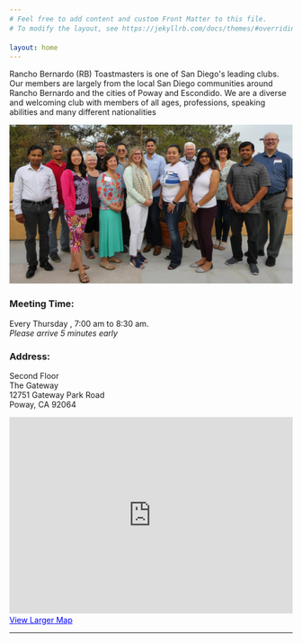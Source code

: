 ```yaml
---
# Feel free to add content and custom Front Matter to this file.
# To modify the layout, see https://jekyllrb.com/docs/themes/#overriding-theme-defaults

layout: home
---
```


Rancho Bernardo (RB) Toastmasters is one of San Diego's leading clubs. Our members are largely from the local San Diego communities around Rancho Bernardo and the cities of Poway and Escondido. We are a diverse and welcoming club with members of all ages, professions, speaking abilities and many different nationalities

<img src="static/members.jpg" />

### Meeting Time:

Every Thursday , 7:00 am to 8:30 am.<br/>
_Please arrive 5 minutes early_

### Address:

Second Floor<br/>
The Gateway<br/>
12751 Gateway Park Road<br/>
Poway, CA 92064<br/>

<iframe frameborder="0" height="350" marginheight="0" marginwidth="0" scrolling="no" src="https://maps.google.com/maps?f=q&amp;source=s_q&amp;hl=en&amp;geocode=&amp;q=Rancho+Bernardo+Toastmasters,+Gateway+Park+Road,+Poway,+CA&amp;aq=0&amp;sll=37.0625,-95.677068&amp;sspn=33.489543,86.572266&amp;ie=UTF8&amp;hq=Rancho+Bernardo+Toastmasters,&amp;hnear=Gateway+Park+Rd,+Poway,+San+Diego,+California+92064&amp;ll=32.999453,-117.056499&amp;spn=0.006295,0.006295&amp;t=h&amp;output=embed" width="100%"></iframe>
<br/>
<a href="https://maps.google.com/maps?f=q&amp;source=embed&amp;hl=en&amp;geocode=&amp;q=Rancho+Bernardo+Toastmasters,+Gateway+Park+Road,+Poway,+CA&amp;aq=0&amp;sll=37.0625,-95.677068&amp;sspn=33.489543,86.572266&amp;ie=UTF8&amp;hq=Rancho+Bernardo+Toastmasters,&amp;hnear=Gateway+Park+Rd,+Poway,+San+Diego,+California+92064&amp;ll=32.999453,-117.056499&amp;spn=0.006295,0.006295&amp;t=h" style="color: #0000FF; text-align: left">View Larger Map</a>

<hr/>
